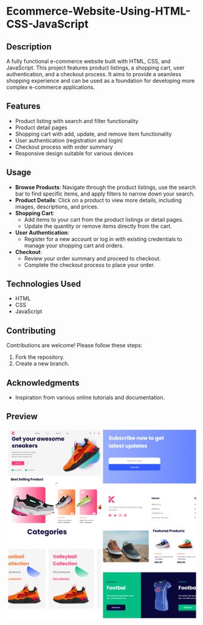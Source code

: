 # Ecommerce-Website-Using-HTML-CSS-JavaScript

## Description
A fully functional e-commerce website built with HTML, CSS, and JavaScript. This project features product listings, a shopping cart, user authentication, and a checkout process. It aims to provide a seamless shopping experience and can be used as a foundation for developing more complex e-commerce applications.

## Features
- Product listing with search and filter functionality
- Product detail pages
- Shopping cart with add, update, and remove item functionality
- User authentication (registration and login)
- Checkout process with order summary
- Responsive design suitable for various devices

## Usage
- **Browse Products**: Navigate through the product listings, use the search bar to find specific items, and apply filters to narrow down your search.
- **Product Details**: Click on a product to view more details, including images, descriptions, and prices.
- **Shopping Cart**:
  - Add items to your cart from the product listings or detail pages.
  - Update the quantity or remove items directly from the cart.
- **User Authentication**:
  - Register for a new account or log in with existing credentials to manage your shopping cart and orders.
- **Checkout**:
  - Review your order summary and proceed to checkout.
  - Complete the checkout process to place your order.

## Technologies Used
- HTML
- CSS
- JavaScript

## Contributing
Contributions are welcome! Please follow these steps:
1. Fork the repository.
2. Create a new branch.

## Acknowledgments
- Inspiration from various online tutorials and documentation.

## Preview
![preview img](assets/images/products/E-commerce-website-preview.png.png)
